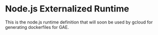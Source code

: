 # Node.js Externalized Runtime

This is the node.js runtime definition that will soon be used by gcloud for
generating dockerfiles for GAE.
